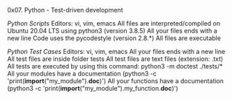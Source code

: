 0x07. Python - Test-driven development

*Python Scripts*
Editors: vi, vim, emacs
All files are interpreted/compiled on Ubuntu 20.04 LTS using python3 (version 3.8.5)
All your files ends with a new line
Code uses the pycodestyle (version 2.8.*)
All files are executable

*Python Test Cases*
Editors: vi, vim, emacs
All your files ends with a new line
All test files are inside folder tests
All test files are text files (extension: .txt)
All tests are executed by using this command: python3 -m doctest ./tests/*
All your modules have a documentation (python3 -c 'print(__import__("my_module").__doc__)')
All your functions have a documentation (python3 -c 'print(__import__("my_module").my_function.__doc__)')